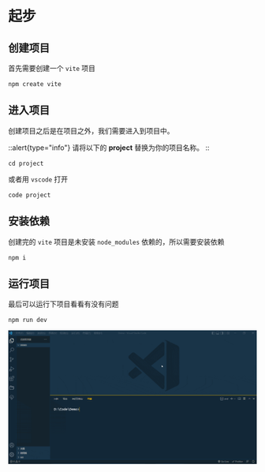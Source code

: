 # 起步

## 创建项目

首先需要创建一个 `vite` 项目

```shell
npm create vite
```


## 进入项目

创建项目之后是在项目之外，我们需要进入到项目中。

::alert{type="info"}
请将以下的 **project** 替换为你的项目名称。
::

```shell
cd project
```

或者用 `vscode` 打开

```shell
code project
```


## 安装依赖

创建完的 `vite` 项目是未安装 `node_modules` 依赖的，所以需要安装依赖

```
npm i
```


## 运行项目

最后可以运行下项目看看有没有问题

```
npm run dev
```


![起步演示](/img/start.gif)
